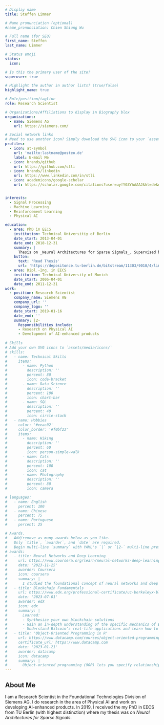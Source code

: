 ```yaml
---
# Display name
title: Steffen Limmer

# Name pronunciation (optional)
#name_pronunciation: Chien Shiung Wu

# Full name (for SEO)
first_name: Steffen
last_name: Limmer

# Status emoji
status:
  icon: 

# Is this the primary user of the site?
superuser: true

# Highlight the author in author lists? (true/false)
highlight_name: true

# Role/position/tagline
role: Research Scientist

# Organizations/Affiliations to display in Biography blox
organizations:
  - name: Siemens AG
    url: https://siemens.com/

# Social network links
# Need to use another icon? Simply download the SVG icon to your `assets/media/icons/` folder.
profiles:
  - icon: at-symbol
    url: 'mailto:lastname@posteo.de'
    label: E-mail Me
  - icon: brands/github
    url: https://github.com/stli
  - icon: brands/linkedin
    url: https://www.linkedin.com/in/stli
  - icon: academicons/google-scholar
    url: https://scholar.google.com/citations?user=uyfYGZYAAAAJ&hl=de&oi=ao


interests:
  - Signal Processing
  - Machine Learning
  - Reinforcement Learning
  - Physical AI

education:
  - area: PhD in EECS
    institution: Technical Universitiy of Berlin
    date_start: 2013-04-01
    date_end: 2018-12-31
    summary: |
      Thesis on _Neural Architectures for Sparse Signals_. Supervised by [Prof Slawimir Stanczak].
    button:
      text: 'Read Thesis'
      url: 'https://depositonce.tu-berlin.de/bitstream/11303/9010/4/limmer_steffen.pdf'
  - area: Dipl.-Ing. in EECS
    institution: Technical University of Munich
    date_start: 2006-04-01
    date_end: 2011-12-31
work:
  - position: Research Scientist
    company_name: Siemens AG
    company_url: ''
    company_logo: ''
    date_start: 2019-01-16
    date_end: ''
    summary: |2-
      Responsibilities include:
      - Research on Physical AI
      - Development of AI-enhanced products
  
# Skills
# Add your own SVG icons to `assets/media/icons/`
# skills:
#   - name: Technical Skills
#     items:
#       - name: Python
#         description: ''
#         percent: 80
#         icon: code-bracket
#       - name: Data Science
#         description: ''
#         percent: 100
#         icon: chart-bar
#       - name: SQL
#         description: ''
#         percent: 40
#         icon: circle-stack
#   - name: Hobbies
#     color: '#eeac02'
#     color_border: '#f0bf23'
#     items:
#       - name: Hiking
#         description: ''
#         percent: 60
#         icon: person-simple-walk
#       - name: Cats
#         description: ''
#         percent: 100
#         icon: cat
#       - name: Photography
#         description: ''
#         percent: 80
#         icon: camera

# languages:
#   - name: English
#     percent: 100
#   - name: Chinese
#     percent: 75
#   - name: Portuguese
#     percent: 25

# Awards.
#   Add/remove as many awards below as you like.
#   Only `title`, `awarder`, and `date` are required.
#   Begin multi-line `summary` with YAML's `|` or `|2-` multi-line prefix and indent 2 spaces below.
# awards:
#   - title: Neural Networks and Deep Learning
#     url: https://www.coursera.org/learn/neural-networks-deep-learning
#     date: '2023-11-25'
#     awarder: Coursera
#     icon: coursera
#     summary: |
#       I studied the foundational concept of neural networks and deep learning. By the end, I was familiar with the significant technological trends driving the rise of deep learning; build, train, and apply fully connected deep neural networks; implement efficient (vectorized) neural networks; identify key parameters in a neural network’s architecture; and apply deep learning to your own applications.
#   - title: Blockchain Fundamentals
#     url: https://www.edx.org/professional-certificate/uc-berkeleyx-blockchain-fundamentals
#     date: '2023-07-01'
#     awarder: edX
#     icon: edx
#     summary: |
#       Learned:
#       - Synthesize your own blockchain solutions
#       - Gain an in-depth understanding of the specific mechanics of Bitcoin
#       - Understand Bitcoin’s real-life applications and learn how to attack and destroy Bitcoin, Ethereum, smart contracts and Dapps, and alternatives to Bitcoin’s Proof-of-Work consensus algorithm
#   - title: 'Object-Oriented Programming in R'
#     url: https://www.datacamp.com/courses/object-oriented-programming-with-s3-and-r6-in-r
#     certificate_url: https://www.datacamp.com
#     date: '2023-01-21'
#     awarder: datacamp
#     icon: datacamp
#     summary: |
#       Object-oriented programming (OOP) lets you specify relationships between functions and the objects that they can act on, helping you manage complexity in your code. This is an intermediate level course, providing an introduction to OOP, using the S3 and R6 systems. S3 is a great day-to-day R programming tool that simplifies some of the functions that you write. R6 is especially useful for industry-specific analyses, working with web APIs, and building GUIs.
---
```


## About Me

I am a Research Scientist in the Foundational Technologies Division of Siemens AG. I do research in the area of Physical AI and work on developing AI-enhanced products.
In 2019, I received the my PhD in EECS from TU Berlin (with highest distinction) where my thesis was on _Neural Architectures for Sparse Signals_.
